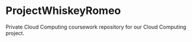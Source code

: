 # ProjectWhiskeyRomeo
Private Cloud Computing coursework repository for our Cloud Computing project.
